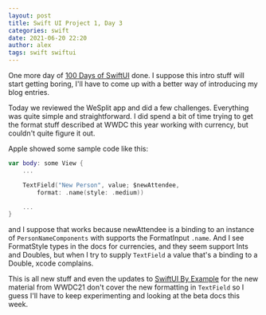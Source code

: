 ```yaml
---
layout: post
title: Swift UI Project 1, Day 3
categories: swift
date: 2021-06-20 22:20
author: alex
tags: swift swiftui
---
```


One more day of [100 Days of SwiftUI](https://www.hackingwithswift.com/100/swiftui) done. I suppose this intro stuff will start getting boring, I'll have to come up with a better way of introducing my blog entries.

Today we reviewed the WeSplit app and did a few challenges. Everything was quite simple and straightforward. I did spend a bit of time trying to get the format stuff described at WWDC this year working with currency, but couldn't quite figure it out.

Apple showed some sample code like this:

```swift
var body: some View {
    ...

    TextField("New Person", value; $newAttendee, 
        format: .name(style: .medium))

    ...
}
```

and I suppose that works because newAttendee is a binding to an instance of `PersonNameComponents` with supports the FormatInput `.name`. And I see FormatStyle types in the docs for currencies, and they seem support Ints and Doubles, but when I try to supply `TextField` a value that's a binding to a Double, xcode complains. 

This is all new stuff and even the updates to [SwiftUI By Example](https://www.hackingwithswift.com/articles/195/learn-swiftui-with-swiftui-by-example_) for the new material from WWDC21 don't cover the new formatting in `TextField` so I guess I'll have to keep experimenting and looking at the beta docs this week.